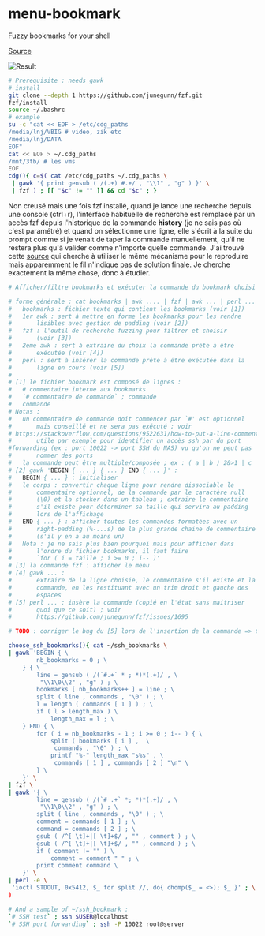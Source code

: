 # menu-bookmark
Fuzzy bookmarks for your shell

[Source](https://dmitryfrank.com/articles/shell_shortcuts)

![Result](https://dmitryfrank.com/_media/articles/cdg_recorded.gif)
```sh
# Prerequisite : needs gawk
# install
git clone --depth 1 https://github.com/junegunn/fzf.git
fzf/install
source ~/.bashrc
# example
su -c "cat << EOF > /etc/cdg_paths
/media/lnj/VBIG # video, zik etc
/media/lnj/DATA
EOF"
cat << EOF > ~/.cdg_paths
/mnt/3tb/ # les vms
EOF
cdg(){ c=$( cat /etc/cdg_paths ~/.cdg_paths \
 | gawk '{ print gensub ( /(.+) #.+/ , "\\1" , "g" ) }' \
 | fzf ) ; [[ "$c" != "" ]] && cd "$c" ; }
```
Non creusé mais une fois fzf installé, quand je lance une recherche depuis une console (ctrl+r), l'interface habituelle de recherche est remplacé par un accès fzf depuis l'historique de la commande **history** (je ne sais pas où c'est paramétré) et quand on sélectionne une ligne, elle s'écrit à la suite du prompt comme si je venait de taper la commande manuellement, qu'il ne restera plus qu'à valider comme n'importe quelle commande. J'ai trouvé cette [source](https://github.com/junegunn/fzf/issues/1695) qui cherche à utiliser le même mécanisme pour le reproduire mais apparemment le fil n'indique pas de solution finale. Je cherche exactement la même chose, donc à étudier.

```sh
# Afficher/filtre bookmarks et exécuter la commande du bookmark choisi

# forme générale : cat bookmarks | awk .... | fzf | awk ... | perl ...
#	bookmarks : fichier texte qui contient les bookmarks (voir [1])
#	1er awk : sert à mettre en forme les bookmarks pour les rendre 
#		lisibles avec gestion de padding (voir [2])
#	fzf : l'outil de recherche fuzzing pour filtrer et choisir 
#		(voir [3])
#	2eme awk : sert à extraire du choix la commande prête à être 
#		exécutée (voir [4])
#	perl : sert à insérer la commande prête à être exécutée dans la 
#		ligne en cours (voir [5])
#
# [1] le fichier bookmark est composé de lignes :
#	# commentaire interne aux bookmarks
#	`# commentaire de commande` ; commande
#	commande
# Notas : 
#	un commentaire de commande doit commencer par `#' est optionnel 
#		mais conseillé et ne sera pas exécuté ; voir 
# https://stackoverflow.com/questions/9522631/how-to-put-a-line-comment-for-a-multi-line-command
#		utile par exemple pour identifier un accès ssh par du port 
#forwarding (ex : port 10022 -> port SSH du NAS) vu qu'on ne peut pas 
#		nommer des ports
#	la commande peut être multiple/composée ; ex : ( a | b ) 2&>1 | c
# [2] gawk 'BEGIN { ... } { ... } END { ... }' :
#	BEGIN { ... } : initialiser
#	le corps : convertir chaque ligne pour rendre dissociable le 
#		commentaire optionnel, de la commande par le caractère null 
#		(\0) et la stocker dans un tableau ; extraire le commentaire 
#		s'il existe pour déterminer sa taille qui servira au padding 
#		lors de l'affichage
#	END { ... } : afficher toutes les commandes formatées avec un 
#		right-padding (%-...s) de la plus grande chaine de commentaire 
#		(s'il y en a au moins un)
#	Nota : je ne sais plus bien pourquoi mais pour afficher dans 
#		l'ordre du fichier bookmarks, il faut faire 
#		`for ( i = taille ; i >= 0 ; i-- )'
# [3] la commande fzf : afficher le menu
# [4] gawk ... : 
#		extraire de la ligne choisie, le commentaire s'il existe et la 
#		commande, en les restituant avec un trim droit et gauche des 
#		espaces
# [5] perl ... : insère la commande (copié en l'état sans maitriser 
#		quoi que ce soit) ; voir 
#		https://github.com/junegunn/fzf/issues/1695

# TODO : corriger le bug du [5] lors de l'insertion de la commande => CMD user@host:~$ CMD

choose_ssh_bookmarks(){ cat ~/ssh_bookmarks \
| gawk 'BEGIN { \
		nb_bookmarks = 0 ; \
	} { \
		line = gensub ( /(`#.+` * ; *)*(.+)/ , \
		 "\\1\0\\2" , "g" ) ; \
		bookmarks [ nb_bookmarks++ ] = line ; \
		split ( line , commands , "\0" ) ; \
		l = length ( commands [ 1 ] ) ; \
		if ( l > length_max ) \
			length_max = l ; \
	} END { \
		for ( i = nb_bookmarks - 1 ; i >= 0 ; i-- ) { \
			split ( bookmarks [ i ] ,  \
			 commands , "\0" ) ; \
			printf "%-" length_max "s%s" , \
			 commands [ 1 ] , commands [ 2 ] "\n" \
		} \
	}' \
| fzf \
| gawk '{ \
		line = gensub ( /(`# .+` *; *)*(.+)/ , \
		 "\\1\0\\2" , "g" ) ; \
		split ( line , commands , "\0" ) ; \
		comment = commands [ 1 ] ; \
		command = commands [ 2 ] ; \
		gsub ( /^[ \t]+|[ \t]+$/ , "" , comment ) ; \
		gsub ( /^[ \t]+|[ \t]+$/ , "" , command ) ; \
		if ( comment != "" ) \
			comment = comment " " ; \
		print comment command \
	}' \
| perl -e \
 'ioctl STDOUT, 0x5412, $_ for split //, do{ chomp($_ = <>); $_ }' ; \
)

# And a sample of ~/ssh_bookmark :
`# SSH test` ; ssh $USER@localhost
`# SSH port forwarding` ; ssh -P 10022 root@server
```
